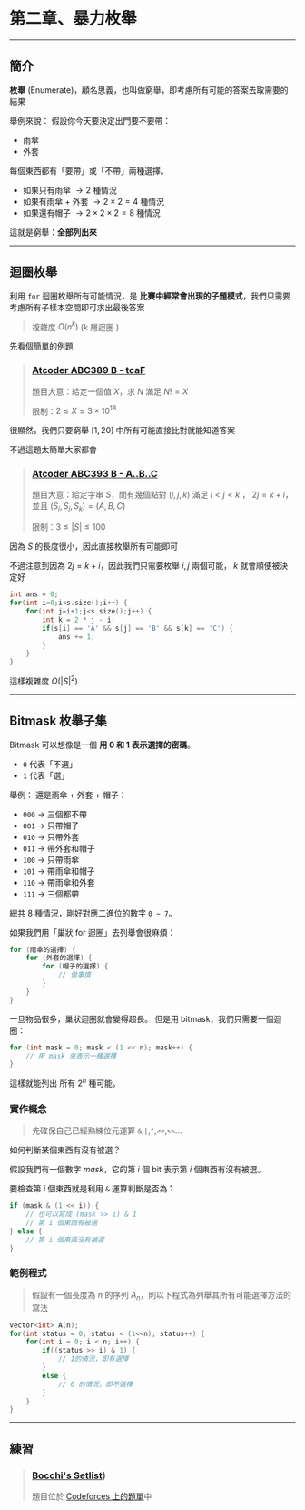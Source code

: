 # 第二章、暴力枚舉

---

## 簡介

**枚舉** (Enumerate)，顧名思義，也叫做窮舉，即考慮所有可能的答案去取需要的結果

舉例來說：
假設你今天要決定出門要不要帶：
- 雨傘
- 外套

每個東西都有「要帶」或「不帶」兩種選擇。  
- 如果只有雨傘 $\rightarrow 2$ 種情況  
- 如果有雨傘 + 外套 $\rightarrow 2 × 2 = 4$ 種情況  
- 如果還有帽子 $\rightarrow 2 × 2 × 2 = 8$ 種情況  

這就是窮舉：**全部列出來**

---

## 迴圈枚舉

利用 `for` 迴圈枚舉所有可能情況，是 **比賽中經常會出現的子題模式**，我們只需要考慮所有子樣本空間即可求出最後答案

> 複雜度 $O(n^k)$ $(k$ 層迴圈 $)$

先看個簡單的例題

> ### [Atcoder ABC389 B - tcaF](https://atcoder.jp/contests/abc389/tasks/abc389_b)
>
> 題目大意：給定一個值 $X$，求 $N$ 滿足 $N! = X$
>
> 限制：$2\leq X\leq 3\times 10^{18}$

很顯然，我們只要窮舉 $[1,20]$ 中所有可能直接比對就能知道答案

不過這題太簡單大家都會

> ### [Atcoder ABC393 B - A..B..C](https://atcoder.jp/contests/abc393/tasks/abc393_b)
>
> 題目大意：給定字串 $S$，問有幾個點對 $(i,j,k)$ 滿足 $i<j<k$ ， $2j = k + i$，並且 $(S_i,S_j,S_k) = (A,B,C)$
>
> 限制：$3\leq |S|\leq 100$

因為 $S$ 的長度很小，因此直接枚舉所有可能即可

不過注意到因為 $2j = k + i$，因此我們只需要枚舉 $i,j$ 兩個可能， $k$ 就會順便被決定好

```cpp
int ans = 0;
for(int i=0;i<s.size();i++) {
    for(int j=i+1;j<s.size();j++) {
        int k = 2 * j - i;
        if(s[i] == 'A' && s[j] == 'B' && s[k] == 'C') {
            ans += 1;
        }
    }
}
```

這樣複雜度 $O(|S|^2)$

---

## Bitmask 枚舉子集

Bitmask 可以想像是一個 **用 0 和 1 表示選擇的密碼**。

- `0` 代表「不選」
- `1` 代表「選」

舉例：
還是雨傘 + 外套 + 帽子：
- `000` → 三個都不帶
- `001` → 只帶帽子
- `010` → 只帶外套
- `011` → 帶外套和帽子
- `100` → 只帶雨傘
- `101` → 帶雨傘和帽子
- `110` → 帶雨傘和外套
- `111` → 三個都帶

總共 8 種情況，剛好對應二進位的數字 `0 ~ 7`。

如果我們用「巢狀 for 迴圈」去列舉會很麻煩：

```cpp
for (雨傘的選擇) {
    for (外套的選擇) {
        for (帽子的選擇) {
            // 做事情
        }
    }
}
```

一旦物品很多，巢狀迴圈就會變得超長。
但是用 bitmask，我們只需要一個迴圈：

```cpp
for (int mask = 0; mask < (1 << n); mask++) {
    // 用 mask 來表示一種選擇
}
```

這樣就能列出 所有 $2^n$ 種可能。

### 實作概念

> 先確保自己已經熟練位元運算 `&`,`|`,`^`,`>>`,`<<`...

如何判斷某個東西有沒有被選？

假設我們有一個數字 $mask$，它的第 $i$ 個 bit 表示第 $i$ 個東西有沒有被選。

要檢查第 $i$ 個東西就是利用 `&` 運算判斷是否為 $1$

```cpp
if (mask & (1 << i)) {
    // 也可以寫成 (mask >> i) & 1
    // 第 i 個東西有被選
} else {
    // 第 i 個東西沒有被選
}
```

### 範例程式

> 假設有一個長度為 $n$ 的序列 $A_n$，則以下程式為列舉其所有可能選擇方法的寫法

```cpp
vector<int> A(n);
for(int status = 0; status < (1<<n); status++) {
    for(int i = 0; i < n; i++) {
        if((status >> i) & 1) {
            // 1的情況，即有選擇
        }
        else {
            // 0 的情況，即不選擇
        }
    }
}
```

---
## 練習

> ### [Bocchi's Setlist](https://codeforces.com/gym/634550/problem/A))
>
> 題目位於 [Codeforces 上的題單](https://codeforces.com/contestInvitation/e60938670c2d65c4bb70f162d34e0f640dc900e8)中

